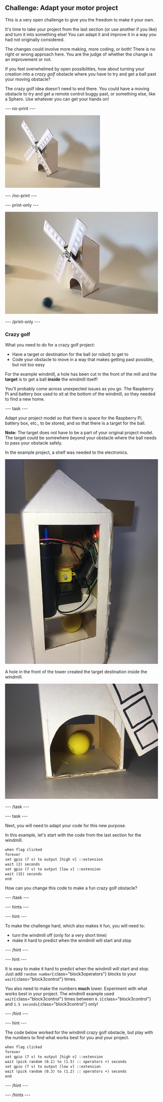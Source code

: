 ## Challenge: Adapt your motor project

This is a very open challenge to give you the freedom to make it your own.  

It's time to take your project from the last section (or use another if you like) and turn it into something else! You can adapt it and improve it in a way you had not originally considered.

The changes could involve more making, more coding, or both! There is no right or wrong approach here. You are the judge of whether the change is an improvement or not.

If you feel overwhelmed by open possibilities, how about turning your creation into a _crazy golf_ obstacle where you have to try and get a ball past your moving obstacle?

The crazy golf idea doesn't need to end there. You could have a moving obstacle to try and get a remote control buggy past, or something else, like a Sphero. Use whatever you can get your hands on!

--- no-print ---

![A crazy golf windmill](images/adaptation_windmill.gif)

--- /no-print ---

--- print-only ---

![A crazy golf windmill](images/adaptation_windmill.png)

--- /print-only ---

### Crazy golf

What you need to do for a crazy golf project:
+ Have a target or destination for the ball (or robot) to get to
+ Code your obstacle to move in a way that makes getting past possible, but not too easy

For the example windmill, a hole has been cut in the front of the mill and the **target** is to get a ball **inside** the windmill itself!

You'll probably come across unexpected issues as you go. The Raspberry Pi and battery box used to sit at the bottom of the windmill, so they needed to find a new home.

--- task ---

Adapt your project model so that there is space for the Raspberry Pi, battery box, etc., to be stored, and so that there is a target for the ball. 

**Note:** The target does not have to be a part of your original project model. The target could be somewhere _beyond_ your obstacle where the ball needs to pass your obstacle safely.

In the example project, a shelf was needed to the electronics.

![A shelf for the Pi](images/adaptation_shelf.png)

A hole in the front of the tower created the target destination inside the windmill.

![Doorway to target](images/adaptation_hole.png)

--- /task ---

--- task ---

Next, you will need to adapt your code for this new purpose.

In this example, let's start with the code from the last section for the windmill.

```blocks3
when flag clicked
forever
set gpio (7 v) to output [high v] ::extension
wait (2) seconds
set gpio (7 v) to output [low v] ::extension
wait (15) seconds
end
```

How can you change this code to make a fun crazy golf obstacle?

--- /task ---

--- hints ---

--- hint ---

To make the challenge hard, which also makes it fun, you will need to:

+ turn the windmill off (only for a very short time)
+ make it hard to predict when the windmill will start and stop

--- /hint ---

--- hint ---

It is easy to make it hard to predict when the windmill will start and stop. Just add `random number`{:class="block3operators"} blocks to your `wait`{:class="block3control"} times.

You also need to make the numbers **much** lower. Experiment with what works best in your project. The windmill example used `wait`{:class="block3control"} times between `0.1`{:class="block3control"} and `1.5 seconds`{:class="block3control"} only!

--- /hint ---

--- hint ---

The code below worked for the windmill crazy golf obstacle, but play with the numbers to find what works best for you and your project.

```blocks3
when flag clicked
forever
set gpio (7 v) to output [high v] ::extension
wait (pick random (0.1) to (1.5) :: operators +) seconds
set gpio (7 v) to output [low v] ::extension
wait (pick random (0.3) to (1.2) :: operators +) seconds
end
```

--- /hint ---

--- /hints ---


